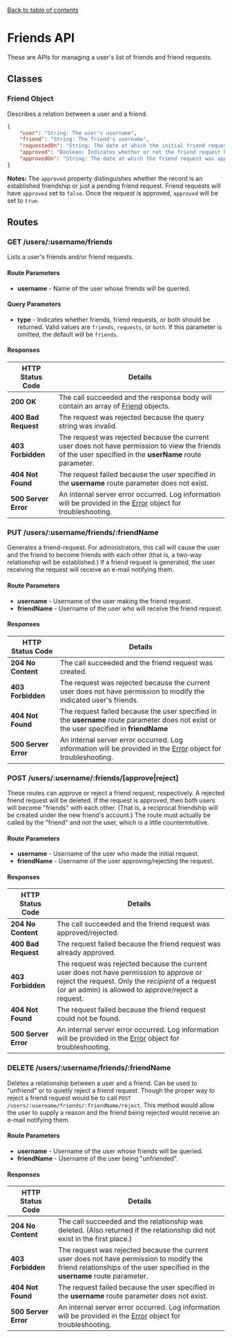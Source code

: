 [Back to table of contents](API.md)

# Friends API
These are APIs for managing a user's list of friends and friend requests.

## Classes
### Friend Object
Describes a relation between a user and a friend.

```json
{
	"user": "String: The user's username",
	"friend": "String: The friend's username",
	"requestedOn": "String: The date at which the initial friend request was made. (ISO 8601 format.)",
	"approved": "Boolean: Indicates whether or not the friend request has been approved.",
	"approvedOn": "String: The date at which the friend request was approved. (ISO 8601 format.)"
}
```

**Notes:** The `approved` property distinguishes whether the record is an established friendship or just a
pending friend request. Friend requests will have `approved` set to `false`. Once the request is approved,
`approved` will be set to `true`.

## Routes
### GET /users/:username/friends
Lists a user's friends and/or friend requests.

#### Route Parameters
* **username** - Name of the user whose friends will be queried.

#### Query Parameters
* **type** - Indicates whether friends, friend requests, or both should be returned. Valid values are
`friends`, `requests`, or `both`. If this parameter is omitted, the default will be `friends`.

#### Responses
HTTP Status Code | Details
----- | -----
**200 OK** | The call succeeded and the response body will contain an array of [Friend](#friend-object) objects.
**400 Bad Request** | The request was rejected because the query string was invalid.
**403 Forbidden** | The request was rejected because the current user does not have permission to view the friends of the user specified in the **userName** route parameter.
**404 Not Found** | The request failed because the user specified in the **username** route parameter does not exist.
**500 Server Error** | An internal server error occurred. Log information will be provided in the [Error](General.md#error-object) object for troubleshooting.

### PUT /users/:username/friends/:friendName
Generates a friend-request. For administrators, this call will cause the user and the friend to become
friends with each other (that is, a two-way relationship will be established.) If a friend request is generated, the user receiving the request will receive an e-mail notifying them.

#### Route Parameters
* **username** - Username of the user making the friend request.
* **friendName** - Username of the user who will receive the friend request.

#### Responses
HTTP Status Code | Details
----- | -----
**204 No Content** | The call succeeded and the friend request was created.
**403 Forbidden** | The request was rejected because the current user does not have permission to modify the indicated user's friends.
**404 Not Found** | The request failed because the user specified in the **username** route parameter does not exist or the user specified in **friendName** 
**500 Server Error** | An internal server error occurred. Log information will be provided in the [Error](General.md#error-object) object for troubleshooting.

### POST /users/:username/:friends/[approve|reject]
These routes can approve or reject a friend request, respectively. A rejected friend request will be
deleted. If the request is approved, then both users will become "friends" with each other. (That is, a
reciprocal friendship will be created under the new friend's account.) The route must actually be called by
the "friend" and not the user, which is a little counterintuitive.

#### Route Parameters
* **username** - Username of the user who made the initial request.
* **friendName** - Username of the user approving/rejecting the request.

#### Responses
HTTP Status Code | Details
----- | -----
**204 No Content** | The call succeeded and the friend request was approved/rejected.
**400 Bad Request** | The request failed because the friend request was already approved.
**403 Forbidden** | The request was rejected because the current user does not have permission to approve or reject the request. Only the *recipient* of a request (or an admin) is allowed to approve/reject a request.
**404 Not Found** | The request failed because the friend request could not be found.
**500 Server Error** | An internal server error occurred. Log information will be provided in the [Error](General.md#error-object) object for troubleshooting.

### DELETE /users/:username/friends/:friendName
Deletes a relationship between a user and a friend. Can be used to "unfriend" or to quietly reject a friend
request. Though the proper way to reject a friend request would be to call
`POST /users/:username/friends/:friendName/reject`. This method would allow the user to supply a reason and
the friend being rejected would receive an e-mail notifying them.

#### Route Parameters
* **username** - Username of the user whose friends will be queried.
* **friendName** - Username of the user being "unfriended".

#### Responses
HTTP Status Code | Details
----- | -----
**204 No Content** | The call succeeded and the relationship was deleted. (Also returned if the relationship did not exist in the first place.)
**403 Forbidden** | The request was rejected because the current user does not have permission to modify the friend relationships of the user specified in the **username** route parameter.
**404 Not Found** | The request failed because the user specified in the **username** route parameter does not exist.
**500 Server Error** | An internal server error occurred. Log information will be provided in the [Error](General.md#error-object) object for troubleshooting.
